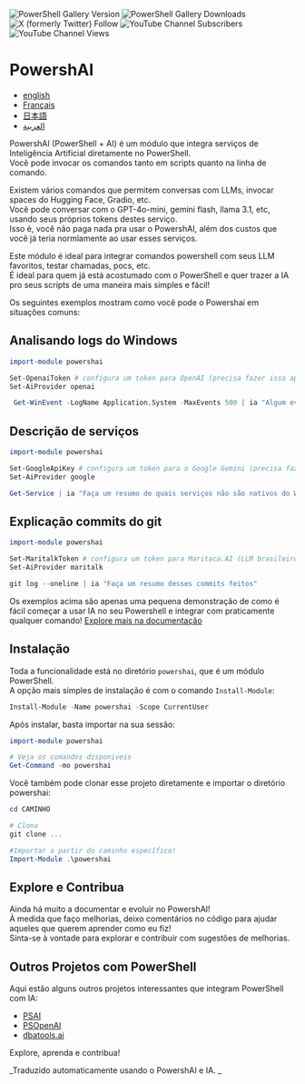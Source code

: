 ﻿![PowerShell Gallery Version](https://img.shields.io/powershellgallery/v/powershai)
![PowerShell Gallery Downloads](https://img.shields.io/powershellgallery/dt/powershai)
![X (formerly Twitter) Follow](https://img.shields.io/twitter/follow/iatalking)
![YouTube Channel Subscribers](https://img.shields.io/youtube/channel/subscribers/UCtNVhWslzx_yjbIX8JIYang)
![YouTube Channel Views](https://img.shields.io/youtube/channel/views/UCtNVhWslzx_yjbIX8JIYang)


# PowershAI

* [english](docs/en-US/START-README.md)
* [Français](docs/fr-FR/START-README.md)
* [日本語](docs/ja-JP/START-README.md)
* [العربية](docs/sa-SA/START-README.md)

PowershAI (PowerShell + AI) é um módulo que integra serviços de Inteligência Artificial diretamente no PowerShell.  
Você pode invocar os comandos tanto em scripts quanto na linha de comando.  

Existem vários comandos que permitem conversas com LLMs, invocar spaces do Hugging Face, Gradio, etc.  
Você pode conversar com o GPT-4o-mini, gemini flash, llama 3.1, etc, usando seus próprios tokens destes serviço.  
Isso é, você não paga nada pra usar o PowershAI, além dos custos que você já teria normlamente ao usar esses serviços.  

Este módulo é ideal para integrar comandos powershell com seus LLM favoritos, testar chamadas, pocs, etc.  
É ideal para quem já está acostumado com o PowerShell e quer trazer a IA pro seus scripts de uma maneira mais simples e fácil!

Os seguintes exemplos mostram como você pode o Powershai em situações comuns:

## Analisando logs do Windows 
```powershell 
import-module powershai 

Set-OpenaiToken # configura um token para OpenAI (precisa fazer isso apenas 1x)
Set-AiProvider openai 

 Get-WinEvent -LogName Application,System -MaxEvents 500 | ia "Algum evento importante?"
```

## Descrição de serviços 
```powershell 
import-module powershai 

Set-GoogleApiKey # configura um token para o Google Gemini (precisa fazer isso apenas 1x)
Set-AiProvider google

Get-Service | ia "Faça um resumo de quais serviços não são nativos do Windows e podem representar um risco"
```

## Explicação commits do git 
```powershell 
import-module powershai 

Set-MaritalkToken # configura um token para Maritaca.AI (LLM brasileiro)
Set-AiProvider maritalk

git log --oneline | ia "Faça um resumo desses commits feitos"
```


Os exemplos acima são apenas uma pequena demonstração de como é fácil começar a usar IA no seu Powershell e integrar com praticamente qualquer comando!
[Explore mais na documentação](docs/pt-BR)

## Instalação

Toda a funcionalidade está no diretório `powershai`, que é um módulo PowerShell.  
A opção mais simples de instalação é com o comando `Install-Module`:

```powershell
Install-Module -Name powershai -Scope CurrentUser
```

Após instalar, basta importar na sua sessão:

```powershell
import-module powershai

# Veja os comandos disponiveis
Get-Command -mo powershai
```

Você também pode clonar esse projeto diretamente e importar o diretório powershai:

```powershell
cd CAMINHO

# Clona
git clone ...

#Importar a partir do caminho específico!
Import-Module .\powershai
```

## Explore e Contribua

Ainda há muito a documentar e evoluir no PowershAI!  
À medida que faço melhorias, deixo comentários no código para ajudar aqueles que querem aprender como eu fiz!  
Sinta-se à vontade para explorar e contribuir com sugestões de melhorias.

## Outros Projetos com PowerShell

Aqui estão alguns outros projetos interessantes que integram PowerShell com IA:

- [PSAI](https://github.com/dfinke/PSAI)
- [PSOpenAI](https://github.com/mkht/PSOpenAI)
- [dbatools.ai](https://github.com/potatoqualitee/dbatools.ai)

Explore, aprenda e contribua!




<!--PowershaiAiDocBlockStart-->
_Traduzido automaticamente usando o PowershAI e IA. 
_
<!--PowershaiAiDocBlockEnd-->
